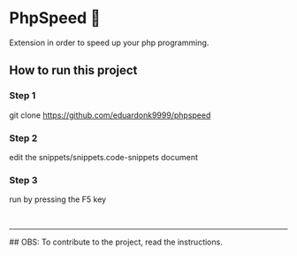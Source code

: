 # PhpSpeed 🐘

Extension in order to speed up your php programming.

## How to run this project

### Step 1

git clone https://github.com/eduardonk9999/phpspeed

### Step 2

edit the snippets/snippets.code-snippets document

### Step 3

run by pressing the F5 key

<br>

<hr>
## OBS: To contribute to the project, read the instructions.
